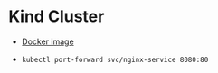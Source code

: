 # Kind Cluster

- [Docker image](https://hub.docker.com/r/kindest/node/tags)

- `kubectl port-forward svc/nginx-service 8080:80`
